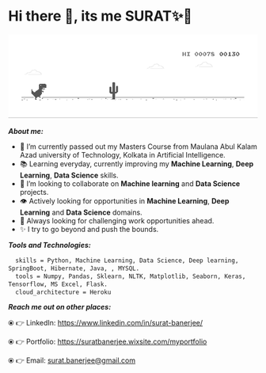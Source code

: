 # Hi there 👋, its me SURAT✨👋

![chrome_dino](chrome_dino.gif)

***About me:***
- 🔭 I’m currently passed out my Masters Course from Maulana Abul Kalam Azad university of Technology, Kolkata in Artificial Intelligence.
- 📚 Learning everyday, currently improving my **Machine Learning**, **Deep Learning**, **Data Science** skills.
- 🤝 I’m looking to collaborate on **Machine learning** and **Data Science** projects.
- 👁️ Actively looking for opportunities in **Machine Learning**, **Deep Learning** and **Data Science** domains.
- 🌋 Always looking for challenging work opportunities ahead.
- ✨ I try to go beyond and push the bounds.

***Tools and Technologies:***     
     
```
  skills = Python, Machine Learning, Data Science, Deep learning, SpringBoot, Hibernate, Java, , MYSQL.
  tools = Numpy, Pandas, Sklearn, NLTK, Matplotlib, Seaborn, Keras, Tensorflow, MS Excel, Flask.
  cloud_architecture = Heroku
```  

***Reach me out on other places:***

⦿ 👉 LinkedIn: https://www.linkedin.com/in/surat-banerjee/

⦿ 👉 Portfolio:  https://suratbanerjee.wixsite.com/myportfolio

⦿ 👉 Email: surat.banerjee@gmail.com
